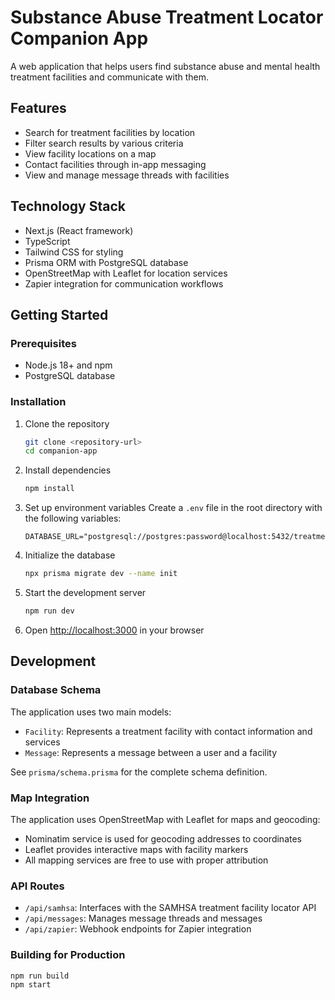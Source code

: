 # Substance Abuse Treatment Locator Companion App

A web application that helps users find substance abuse and mental health treatment facilities and communicate with them.

## Features

- Search for treatment facilities by location
- Filter search results by various criteria
- View facility locations on a map
- Contact facilities through in-app messaging
- View and manage message threads with facilities

## Technology Stack

- Next.js (React framework)
- TypeScript
- Tailwind CSS for styling
- Prisma ORM with PostgreSQL database
- OpenStreetMap with Leaflet for location services
- Zapier integration for communication workflows

## Getting Started

### Prerequisites

- Node.js 18+ and npm
- PostgreSQL database

### Installation

1. Clone the repository
   ```bash
   git clone <repository-url>
   cd companion-app
   ```

2. Install dependencies
   ```bash
   npm install
   ```

3. Set up environment variables
   Create a `.env` file in the root directory with the following variables:
   ```
   DATABASE_URL="postgresql://postgres:password@localhost:5432/treatment_finder"
   ```

4. Initialize the database
   ```bash
   npx prisma migrate dev --name init
   ```

5. Start the development server
   ```bash
   npm run dev
   ```

6. Open [http://localhost:3000](http://localhost:3000) in your browser

## Development

### Database Schema

The application uses two main models:
- `Facility`: Represents a treatment facility with contact information and services
- `Message`: Represents a message between a user and a facility

See `prisma/schema.prisma` for the complete schema definition.

### Map Integration

The application uses OpenStreetMap with Leaflet for maps and geocoding:
- Nominatim service is used for geocoding addresses to coordinates
- Leaflet provides interactive maps with facility markers
- All mapping services are free to use with proper attribution

### API Routes

- `/api/samhsa`: Interfaces with the SAMHSA treatment facility locator API
- `/api/messages`: Manages message threads and messages
- `/api/zapier`: Webhook endpoints for Zapier integration

### Building for Production

```bash
npm run build
npm start
``` 